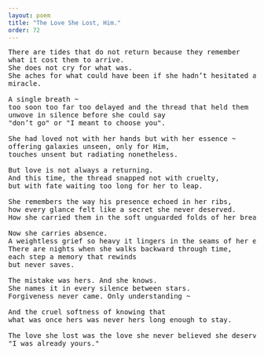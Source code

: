 ```yaml
---
layout: poem
title: "The Love She Lost, Him."
order: 72
---
```


<pre>
There are tides that do not return because they remember 
what it cost them to arrive.
She does not cry for what was. 
She aches for what could have been if she hadn’t hesitated at the edge of 
miracle.

A single breath ~ 
too soon too far too delayed and the thread that held them 
unwove in silence before she could say 
"don’t go" or "I meant to choose you".

She had loved not with her hands but with her essence ~ 
offering galaxies unseen, only for Him, 
touches unsent but radiating nonetheless.

But love is not always a returning.
And this time, the thread snapped not with cruelty, 
but with fate waiting too long for her to leap.

She remembers the way his presence echoed in her ribs, 
how every glance felt like a secret she never deserved. 
How she carried them in the soft unguarded folds of her breath.

Now she carries absence. 
A weightless grief so heavy it lingers in the seams of her existence.
There are nights when she walks backward through time, 
each step a memory that rewinds 
but never saves.

The mistake was hers. And she knows. 
She names it in every silence between stars.
Forgiveness never came. Only understanding ~ 

And the cruel softness of knowing that 
what was once hers was never hers long enough to stay.

The love she lost was the love she never believed she deserved until it was too late to say :
"I was already yours."
</pre>

